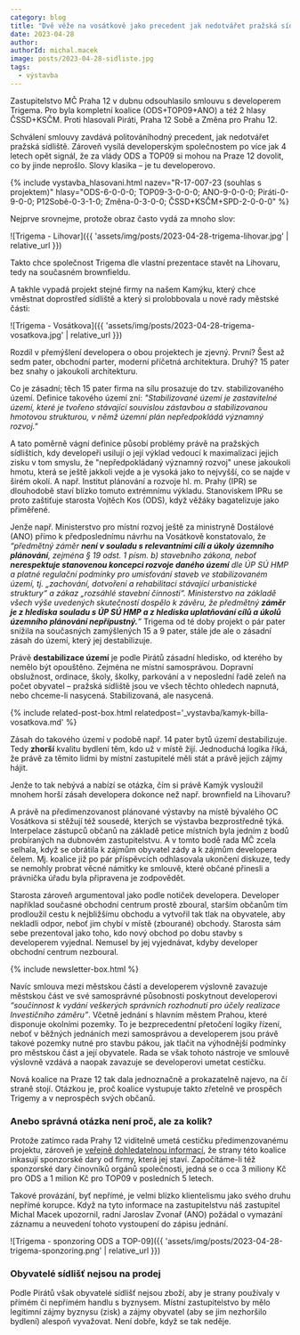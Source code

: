 ```yaml
---
category: blog
title: "Dvě věže na vosátkově jako precedent jak nedotvářet pražská sídliště"
date: 2023-04-28
author: 
authorId: michal.macek
image: posts/2023-04-28-sidliste.jpg
tags:
  - výstavba
---
```


Zastupitelstvo MČ Praha 12 v dubnu odsouhlasilo smlouvu s developerem Trigema. Pro byla kompletní koalice (ODS+TOP09+ANO) a též 2 hlasy ČSSD+KSČM. Proti hlasovali Piráti, Praha 12 Sobě a Změna pro Prahu 12.

Schválení smlouvy zavdává politováníhodný precedent, jak nedotvářet pražská sídliště. Zároveň vysílá developerským společnostem po více jak 4 letech opět signál, že za vlády ODS a TOP09 si mohou na Praze 12 dovolit, co by jinde neprošlo. Slovy klasika – je tu developerovo.

{% include vystavba_hlasovani.html nazev="R-17-007-23 (souhlas s projektem)" hlasy="ODS-6-0-0-0; TOP09-3-0-0-0; ANO-9-0-0-0; Piráti-0-9-0-0; P12Sobě-0-3-1-0; Změna-0-3-0-0; ČSSD+KSČM+SPD-2-0-0-0" %}


Nejprve srovnejme, protože obraz často vydá za mnoho slov:

![Trigema - Lihovar]({{ 'assets/img/posts/2023-04-28-trigema-lihovar.jpg' | relative_url }})

Takto chce společnost Trigema dle vlastní prezentace stavět na Lihovaru, tedy na současném brownfieldu.

A takhle vypadá projekt stejné firmy na našem Kamýku, který chce vměstnat doprostřed sídliště a který si prolobbovala u nové rady městské části:

![Trigema - Vosátkova]({{ 'assets/img/posts/2023-04-28-trigema-vosatkova.jpg' | relative_url }})

Rozdíl v přemýšlení developera o obou projektech je zjevný. První? Šest až sedm pater, obchodní parter, moderní příčetná architektura. Druhý? 15 pater bez snahy o jakoukoli architekturu.

Co je zásadní; těch 15 pater firma na sílu prosazuje do tzv. stabilizovaného území. Definice takového území zní: _"Stabilizované území je zastavitelné území, které je tvořeno stávající souvislou zástavbou a stabilizovanou hmotovou strukturou, v němž územní plán nepředpokládá významný rozvoj."_

A tato poměrně vágní definice působí problémy právě na pražských sídlištích, kdy developeři usilují o její výklad vedoucí k maximalizaci jejich zisku v tom smyslu, že "nepředpokládaný významný rozvoj" unese jakoukoli hmotu, která se ještě jakkoli vejde a je vysoká jako to nejvyšší, co se najde v širém okolí.
A např. Institut plánování a rozvoje hl. m. Prahy (IPR) se dlouhodobě staví blízko tomuto extrémnímu výkladu. Stanoviskem IPRu se proto zaštiťuje starosta Vojtěch Kos (ODS), když věžáky bagatelizuje jako přiměřené.

Jenže např. Ministerstvo pro místní rozvoj ještě za ministryně Dostálové (ANO) přímo k předposlednímu návrhu na Vosátkově konstatovalo, že _“předmětný záměr **není v souladu s relevantními cíli a úkoly územního plánování**, zejména § 19 odst. 1 písm. b) stavebního zákona, neboť **nerespektuje stanovenou koncepci rozvoje daného území** dle ÚP SÚ HMP a platné regulační podmínky pro umisťování staveb ve stabilizovaném území, tj. „zachování, dotvoření a rehabilitaci stávající urbanistické struktury“ a zákaz „rozsáhlé stavební činnosti“. Ministerstvo na základě všech výše uvedených skutečností dospělo k závěru, že předmětný **záměr je z hlediska souladu s ÚP SÚ HMP a z hlediska uplatňování cílů a úkolů územního plánování nepřípustný.**”_
Trigema od té doby projekt o pár pater snížila na současných zamýšlených 15 a 9 pater, stále jde ale o zásadní zásah do území, který jej destabilizuje.

Právě **destabilizace území** je podle Pirátů zásadní hledisko, od kterého by nemělo být opouštěno. Zejména ne místní samosprávou. Dopravní obslužnost, ordinace, školy, školky, parkování a v neposlední řadě zeleň na počet obyvatel – pražská sídliště jsou ve všech těchto ohledech napnutá, nebo chceme-li nasycená. Stabilizovaná, ale nasycená.

{% include related-post-box.html relatedpost='_vystavba/kamyk-billa-vosatkova.md' %}

Zásah do takového území v podobě např. 14 pater bytů území destabilizuje. Tedy **zhorší** kvalitu bydlení těm, kdo už v místě žijí. Jednoduchá logika říká, že právě za těmito lidmi by místní zastupitelé měli stát a právě jejich zájmy hájit.

Jenže to tak nebývá a nabízí se otázka, čím si právě Kamýk vysloužil mnohem horší zásah developera dokonce než např. brownfield na Lihovaru?

A právě na předimenzovanost plánované výstavby na místě bývalého OC Vosátkova si stěžují též sousedé, kterých se výstavba bezprostředně týká. Interpelace zástupců občanů na základě petice místních byla jedním z bodů probíraných na dubnovém zastupitelstvu. A v tomto bodě rada MČ zcela selhala, když se obrátila k zájmům obyvatel zády a k zájmům developera čelem. Mj. koalice již po pár příspěvcích odhlasovala ukončení diskuze, tedy se nemohly probrat věcné námitky ke smlouvě, které občané přinesli a právnička úřadu byla připravena je zodpovědět.

Starosta zároveň argumentoval jako podle notiček developera. Developer například současné obchodní centrum prostě zboural, starším občanům tím prodloužil cestu k nejbližšímu obchodu a vytvořil tak tlak na obyvatele, aby nekladli odpor, neboť jim chybí v místě (zbourané) obchody. Starosta sám sebe prezentoval jako toho, kdo nový obchod po dobu stavby s developerem vyjednal. Nemusel by jej vyjednávat, kdyby developer obchodní centrum nezboural.

{% include newsletter-box.html %}

Navíc smlouva mezi městskou částí a developerem výslovně zavazuje městskou část ve své samosprávné působnosti poskytnout developerovi _“součinnost k vydání veškerých správních rozhodnutí pro účely realizace Investičního záměru”_. Včetně jednání s hlavním městem Prahou, které disponuje okolními pozemky. To je bezprecedentní přetočení logiky řízení, neboť v běžných jednáních mezi samosprávou a developerem jsou právě takové pozemky nutné pro stavbu pákou, jak tlačit na výhodnější podmínky pro městskou část a její obyvatele. Rada se však tohoto nástroje ve smlouvě výslovně vzdává a naopak zavazuje se developerovi umetat cestičku.

Nová koalice na Praze 12 tak dala jednoznačně a prokazatelně najevo, na čí straně stojí. 
Otázkou je, proč koalice vystupuje takto zřetelně ve prospěch Trigemy a v neprospěch svých občanů.

### Anebo správná otázka není proč, ale za kolik?

Protože zatímco rada Prahy 12 viditelně umetá cestičku předimenzovanému projektu, zároveň je [veřejně dohledatelnou informací](https://www.hlidacstatu.cz/subjekt/sponzoring/61466123), že strany této koalice inkasují sponzorské dary od firmy, která jej staví. Započítáme-li též sponzorské dary činovníků orgánů společnosti, jedná se o cca 3 miliony Kč pro ODS a 1 milion Kč pro TOP09 v posledních 5 letech.

Takové provázání, byť nepřímé, je velmi blízko klientelismu jako svého druhu nepřímé korupce. Když na tyto informace na zastupitelstvu náš zastupitel Michal Macek upozornil, radní Jaroslav Zvonař (ANO) požádal o vymazání záznamu a neuvedení tohoto vystoupení do zápisu jednání.

![Trigema - sponzoring ODS a TOP-09]({{ 'assets/img/posts/2023-04-28-trigema-sponzoring.png' | relative_url }})

### Obyvatelé sídlišť nejsou na prodej

Podle Pirátů však obyvatelé sídlišť nejsou zboží, aby je strany používaly v přímém či nepřímém handlu s byznysem. Místní zastupitelstvo by mělo legitimní zájmy byznysu (zisk) a zájmy obyvatel (aby se jim nezhoršilo bydlení) alespoň vyvažovat. Není dobře, když se tak neděje.

